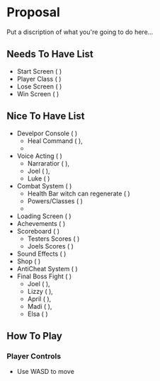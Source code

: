 # Proposal

Put a discription of what you're going to do here...

## Needs To Have List

- Start Screen ( )
- Player Class ( )
- Lose Screen ( )
- Win Screen ( )

## Nice To Have List

- Develpor Console ( )
    - Heal Command ( ),
    - 
- Voice Acting ( )
    - Narraratior ( ),
    - Joel ( ),
    - Luke ( )
- Combat System ( )
    - Health Bar witch can regenerate ( )
    - Powers/Classes ( )
    - 
- Loading Screen ( )
- Achevements ( )
- Scoreboard ( )
    - Testers Scores ( )
    - Joels Scores ( )
- Sound Effects ( )
- Shop ( )
- AntiCheat System ( )
- Final Boss Fight ( )
    - Joel ( ),
    - Lizzy ( ),
    - April ( ),
    - Madi ( ),
    - Elsa ( )

## How To Play
### Player Controls 
- Use WASD to move
